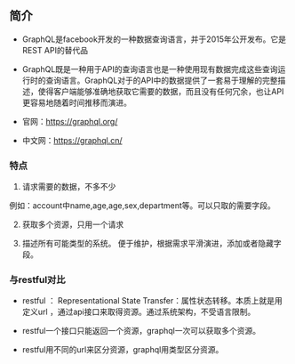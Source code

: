 ## 简介

- GraphQL是facebook开发的一种数据查询语言，并于2015年公开发布。它是REST API的替代品

- GraphQL既是一种用于API的查询语言也是一种使用现有数据完成这些查询运行时的查询语言。GraphQL对于的API中的数据提供了一套易于理解的完整描述，使得客户端能够准确地获取它需要的数据，而且没有任何冗余，也让API更容易地随着时间推移而演进。

- 官网：https://graphql.org/

- 中文网：https://graphql.cn/

### 特点

1. 请求需要的数据，不多不少

例如：account中name,age,age,sex,department等。可以只取的需要字段。

2. 获取多个资源，只用一个请求

3. 描述所有可能类型的系统。 便于维护，根据需求平滑演进，添加或者隐藏字段。 

### 与restful对比

- restful ： Representational  State Transfer：属性状态转移。本质上就是用定义url
，通过api接口来取得资源。通过系统架构，不受语言限制。

- restful一个接口只能返回一个资源，graphql一次可以获取多个资源。

- restful用不同的url来区分资源，graphql用类型区分资源。